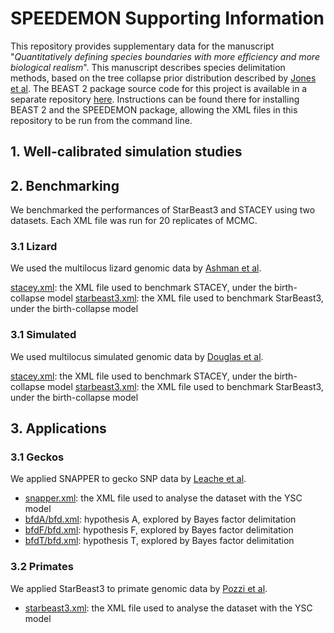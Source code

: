 # SPEEDEMON Supporting Information

This repository provides supplementary data for the manuscript "*Quantitatively defining species boundaries with more efficiency and  more biological realism*". This manuscript describes species delimitation methods, based on the tree collapse prior distribution described by [Jones et al](https://link.springer.com/article/10.1007/s00285-016-1034-0). The BEAST 2 package source code for this project is available in a separate repository [here](https://github.com/rbouckaert/speedemon). Instructions can be found there for installing BEAST 2 and the SPEEDEMON package, allowing the XML files in this repository to be run from the command line.



## 1. Well-calibrated simulation studies

## 2. Benchmarking
We benchmarked the performances of StarBeast3 and STACEY using two datasets. Each XML file was run for 20 replicates of MCMC.


### 3.1 Lizard
We used the multilocus lizard genomic data by [Ashman et al](https://doi.org/10.1111/evo.13541).

[stacey.xml](https://github.com/jordandouglas/speedemon_SI/blob/main/efficiency/lizard/stacey.xml): the XML file used to benchmark STACEY, under the birth-collapse model
[starbeast3.xml](https://github.com/jordandouglas/speedemon_SI/blob/main/efficiency/lizard/starbeast3.xml): the XML file used to benchmark StarBeast3, under the birth-collapse model

### 3.1 Simulated
We used multilocus simulated genomic data by [Douglas et al](https://doi.org/10.1101/2021.10.06.463424).

[stacey.xml](https://github.com/jordandouglas/speedemon_SI/blob/main/efficiency/simulated/stacey.xml): the XML file used to benchmark STACEY, under the birth-collapse model
[starbeast3.xml](https://github.com/jordandouglas/speedemon_SI/blob/main/efficiency/simulated/starbeast3.xml): the XML file used to benchmark StarBeast3, under the birth-collapse model

## 3. Applications

### 3.1 Geckos
We applied SNAPPER to gecko SNP data by [Leache et al](https://doi.org/10.1093/sysbio/syu018).

- [snapper.xml](https://github.com/jordandouglas/speedemon_SI/blob/main/applications/leache/snapper.xml): the XML file used to analyse the  dataset with the YSC model
- [bfdA/bfd.xml](https://github.com/jordandouglas/speedemon_SI/blob/main/applications/leache/bfdA/bfd.xml): hypothesis A, explored by Bayes factor delimitation 
- [bfdF/bfd.xml](https://github.com/jordandouglas/speedemon_SI/blob/main/applications/leache/bfdF/bfd.xml): hypothesis F, explored by Bayes factor delimitation 
- [bfdT/bfd.xml](https://github.com/jordandouglas/speedemon_SI/blob/main/applications/leache/bfdT/bfd.xml): hypothesis T, explored by Bayes factor delimitation 


### 3.2 Primates
We applied StarBeast3 to primate genomic data by [Pozzi et al](https://doi.org/10.1186/1471-2148-14-72). 
- [starbeast3.xml](https://github.com/jordandouglas/speedemon_SI/blob/main/applications/pozzi/starbeast3.xml): the XML file used to analyse the  dataset with the YSC model
